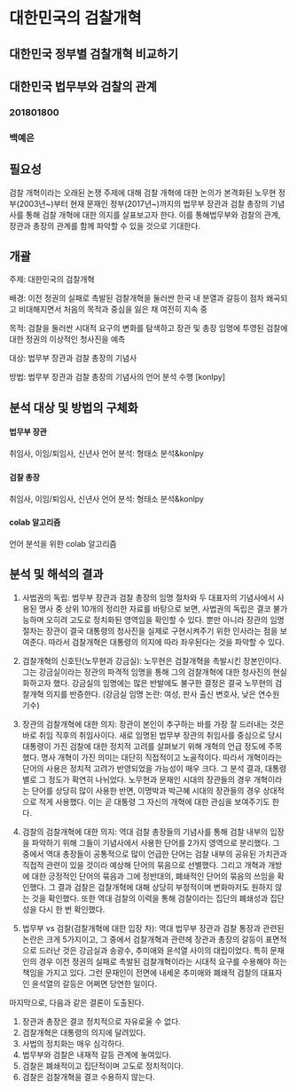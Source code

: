 # 대한민국의 검찰개혁

## 대한민국 정부별 검찰개혁 비교하기
## 대한민국 법무부와 검찰의 관계

### 201801800 
### 백예은

##


## 필요성

검찰 개혁이라는 오래된 논쟁 주제에 대해 검찰 개혁에 대한 논의가 본격화된 노무현 정부(2003년~)부터 현재 문재인 정부(2017년~)까지의 법무부 장관과 검찰 총장의 기념사를 통해 검찰 개혁에 대한 의지를 살표보고자 한다. 이를 통해법무부와 검찰의 관계, 장관과 총장의 관계를 함께 파악할 수 있을 것으로 기대한다. 


## 개괄

주제: 대한민국의 검찰개혁

배경: 이전 정권의 실패로 촉발된 검찰개혁을 둘러싼 한국 내 분열과 갈등이 점차 왜곡되고 비대해지면서 처음의 목적과 중심을 잃은 채 여전히 지속 중

목적: 검찰을 둘러싼 시대적 요구의 변화를 탐색하고 장관 및 총장 임명에 투영된 검찰에 대한 정권의 이상적인 청사진을 예측

대상: 법무부 장관과 검찰 총장의 기념사

방법: 법무부 장관과 검찰 총장의 기념사의 언어 분석 수행 [konlpy]


## 분석 대상 및 방법의 구체화 

#### 법무부 장관
취임사, 이임/퇴임사, 신년사 언어 분석: 형태소 분석&konlpy
###
#### 검찰 총장
취임사, 이임/퇴임사, 신년사 언어 분석: 형태소 분석&konlpy
### 
#### colab 알고리즘
언어 분석을 위한 colab 알고리즘


## 분석 및 해석의 결과 

1. 사법권의 독립: 법무부 장관과 검찰 총장의 임명 절차와 두 대표자의 기념사에서 사용된 명사 중 상위 10개의 정리한 자료를 바탕으로 보면, 사법권의 독립은 결코 불가능하며 오히려 고도로 정치화된 영역임을 확인할 수 있다. 뿐만 아니라 장관의 임명 절차는 장관이 결국 대통령의 청사진을 실제로 구현시켜주기 위한 인사라는 점을 보여준다. 따라서 검찰개혁은 대통령의 의지에 따라 좌우된다는 것을 파악할 수 있다. 

2. 검찰개혁의 신호탄(노무현과 강금실): 노무현은 검찰개혁을 촉발시킨 장본인이다. 그는 강금실이라는 장관의 파격적 임명을 통해 그의 검찰개혁에 대한 청사진의 현실화하고자 했다. 강금실의 임명에는 많은 반발에도 불구한 결정은 결국 노무현의 검찰개혁 의지를 반증한다. (강금실 임명 논란: 여성, 판사 출신 변호사, 낮은 연수원 기수)

3. 장관의 검찰개혁에 대한 의지: 장관이 본인이 추구하는 바를 가장 잘 드러내는 것은 바로 취임 직후의 취임사이다. 새로 임명된 법무부 장관의 취임사를 중심으로 당시 대통령이 가진 검찰에 대한 정치적 고려를 살펴보기 위해 개혁의 언급 정도에 주목했다. 명사 개혁이 가진 의미는 대단히 직접적이고 노골적이다. 따라서 개혁이라는 단어의 사용은 정치적 고려가 반영되었을 가능성이 매우 크다. 그 분석 결과, 대통령별로 그 정도가 확연히 나뉘었다. 노무현과 문재인 시대의 장관들의 경우 개혁이라는 단어를 상당히 많이 사용한 반면, 이명박과 박근혜 시대의 장관들의 경우 상대적으로 적게 사용했다. 이는 곧 대통령 그 자신의 개혁에 대한 관심을 보여주기도 한다. 

4. 검찰의 검찰개혁에 대한 의지: 역대 검찰 총장들의 기념사를 통해 검찰 내부의 입장을 파악하기 위해 그들이 기념사에서 사용한 단어를 2가지 영역으로 분리했다. 그 중에서 역대 총장들이 공통적으로 많이 언급한 단어는 검찰 내부의 공유된 가치관과 직접적 관련이 있을 것이라 예상해 단어의 묶음으로 선별했다. 그리고 개혁과 개방에 대한 긍정적인 단어의 묶음과 그에 정반대의, 폐쇄적인 단어의 묶음의 쓰임을 확인했다. 그 결과 검찰은 검찰개혁에 대해 상당히 부정적이며 변화마저도 원하지 않는 것을 확인했다. 또한 역대 검찰의 이력을 통해 검찰이라는 집단의 폐쇄성과 집단성을 다시 한 번 확인했다. 

5. 법무부 vs 검찰(검찰개혁에 대한 입장 차): 역대 법무부 장관과 검찰 통장과 관련된 논란은 크게 5가지이고, 그 중에서 검찰개혁과 관련헤 장관과 총장의 갈등이 표면적으로 드러난 것은 강금실과 송광수, 추미애와 윤석열 사이의 대립이었다. 특히 문재인의 경우 이전 정권의 실패로 촉발된 검찰개혁이라는 시대적 요구를 수용해야 하는 책임을 가지고 있다. 그런 문재인이 전면에 내세운 추미애와 폐쇄적 검찰의 대표자인 윤석열의 갈등은 어쩌면 당연한 일이다.


마지막으로, 다음과 같은 결론이 도출된다. 

1. 장관과 총장은 결코 정치적으로 자유로울 수 없다. 
2. 검찰개혁은 대통령의 의지에 달려있다. 
3. 사법의 정치화는 매우 심각하다. 
4. 법무부와 검찰은 내재적 갈등 관계에 놓여있다. 
5. 검찰은 폐쇄적이고 집단적이며 고도로 정치적이다. 
6. 검찰은 검찰개혁을 결코 수용하지 않는다. 
